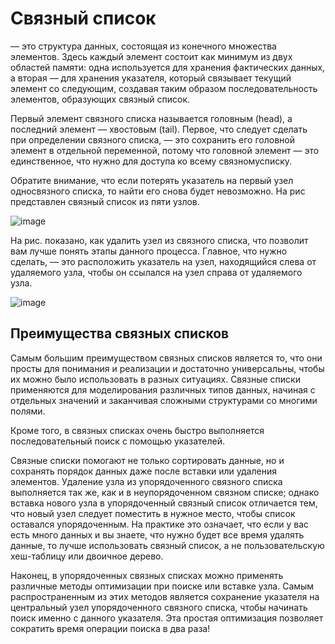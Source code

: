 # Связный список 

— это структура данных, состоящая из конечного множества элементов. 
Здесь каждый элемент состоит как минимум из двух областей памяти:
одна используется для хранения фактических данных, а вторая — для хранения указателя, который связывает текущий элемент со следующим, создавая таким
образом последовательность элементов, образующих связный список.

Первый элемент связного списка называется головным (head), а последний элемент — хвостовым (tail). 
Первое, что следует сделать при определении связного списка, — это сохранить его головной элемент в отдельной переменной, потому что
головной элемент — это единственное, что нужно для доступа ко всему связномусписку. 

Обратите внимание, что если потерять указатель на первый узел односвязного списка, то найти его снова будет невозможно. 
На рис представлен связный список из пяти узлов.

![image](https://user-images.githubusercontent.com/3950155/194099777-1e20097c-2ac2-4433-b95e-4a3afed1331a.png)

На рис. показано, как удалить узел из связного списка, что позволит вам лучше понять этапы данного процесса. Главное, что нужно сделать, — это расположить
указатель на узел, находящийся слева от удаляемого узла, чтобы он ссылался на узел справа от удаляемого узла.

![image](https://user-images.githubusercontent.com/3950155/194100001-3a585520-8475-4be2-a865-0ba16fbff07e.png)



## Преимущества связных списков

Самым большим преимуществом связных списков является то, что они просты для понимания и реализации и достаточно универсальны, чтобы их можно было использовать
в разных ситуациях. Связные списки применяются для моделирования различных типов данных, начиная с отдельных значений и заканчивая сложными структурами
со многими полями. 

Кроме того, в связных списках очень быстро выполняется последовательный поиск с помощью указателей.

Связные списки помогают не только сортировать данные, но и сохранять порядок данных даже после вставки или удаления элементов. Удаление узла из упорядоченного связного списка выполняется так же, как и в неупорядоченном связном
списке; однако вставка нового узла в упорядоченный связный список отличается тем, что новый узел следует поместить в нужное место, чтобы список оставался
упорядоченным. На практике это означает, что если у вас есть много данных и вы знаете, что нужно будет все время удалять данные, то лучше использовать связный
список, а не пользовательскую хеш-таблицу или двоичное дерево.

Наконец, в упорядоченных связных списках можно применять различные методы оптимизации при поиске или вставке узла. Самым распространенным из этих
методов является сохранение указателя на центральный узел упорядоченного связного списка, чтобы начинать поиск именно с данного указателя. Эта простая
оптимизация позволяет сократить время операции поиска в два раза!
